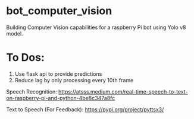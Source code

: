 # bot_computer_vision
Building Computer Vision capabilities for a raspberry Pi bot using Yolo v8 model.

# To Dos:
1. Use flask api to provide predictions
2. Reduce lag by only processing every 10th frame

Speech Recognition: https://atsss.medium.com/real-time-speech-to-text-on-raspberry-pi-and-python-4be8c347a8fc

Text to Speech (For Feedback): https://pypi.org/project/pyttsx3/
